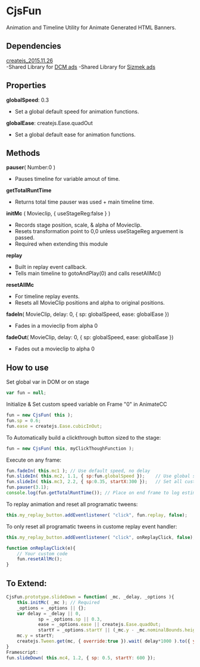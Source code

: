 # CjsFun
Animation and Timeline Utility for Animate Generated HTML Banners.

## Dependencies
[createjs_2015.11.26](https://github.com/CreateJS/Combined)<br/>
-Shared Library for [DCM ads](https://s0.2mdn.net/ads/studio/cached_libs/createjs_2015.11.26_54e1c3722102182bb133912ad4442e19_min.js)
-Shared Library for [Sizmek ads](https://secure-ds.serving-sys.com/BurstingcachedScripts/libraries/createjs/createjs-2015.11.26.min.js)

## Properties
**globalSpeed**: 0.3
- Set a global default speed for animation functions.

**globalEase**: createjs.Ease.quadOut
- Set a global default ease for animation functions.

## Methods
**pauser**( Number:0 )
- Pauses timeline for variable amout of time.

**getTotalRuntTime**
- Returns total time pauser was used + main timeline time.

**initMc** ( Movieclip, { useStageReg:false } )
- Records stage position, scale, & alpha of Movieclip. 
- Resets transformation point to 0,0 unless useStageReg arguement is passed.
- Required when extending this module

**replay**
- Built in replay event callback.
- Tells main timeline to gotoAndPlay(0) and calls resetAllMc()

**resetAllMc**
- For timeline replay events.
- Resets all MovieClip positions and alpha to original positions. 

**fadeIn**( MovieClip, delay: 0, { sp: globalSpeed, ease: globalEase })
- Fades in a movieclip from alpha 0

**fadeOut**( MovieClip, delay: 0, { sp: globalSpeed, ease: globalEase })
- Fades out a movieclip to alpha 0

## How to use
Set global var in DOM or on stage
```javascript
var fun = null;
```
Initialize & Set custom speed variable on Frame "0" in AnimateCC
```javascript
fun = new CjsFun( this );
fun.sp = 0.6;
fun.ease = createjs.Ease.cubicInOut;
```
To Automatically build a clickthrough button sized to the stage:
```javascript
fun = new CjsFun( this, myClickThoughFunction );
```
Execute on any frame:
```javascript
fun.fadeIn( this.mc1 );	// Use default speed, no delay
fun.slideIn( this.mc2, 1.1, { sp:fun.globalSpeed });	// Use global speed, custom delay, default start point
fun.slideIn( this.mc3, 2.2, { sp:0.35, startX:300 });	// Set all custom params
fun.pauser(3.1); 
console.log(fun.getTotalRuntTime()); // Place on end frame to log estimated runtime
```
To replay animation and reset all programatic tweens:
```javascript
this.my_replay_button.addEventlistener( "click", fun.replay, false);
```
To only reset all programatic tweens in custome replay event handler:
```javascript
this.my_replay_button.addEventlistener( "click", onReplayClick, false);

function onReplayClick(e){
	// Your custom code
	fun.resetAllMc();
}
```
## To Extend:
```javascript
CjsFun.prototype.slideDown = function( _mc, _delay, _options ){
	this.initMc( _mc ); // Required
	_options = _options || {};
	var delay = _delay || 0,
			sp = _options.sp || 0.3,
			ease = _options.ease || createjs.Ease.quadOut;
			startY = _options.startY || (_mc.y - _mc.nominalBounds.height);
	mc.y = startY;
	createjs.Tween.get(mc, { override:true }).wait( delay*1000 ).to({ y: mc.stageY }, sp*1000, ease );
}
Framescript:
fun.slideDown( this.mc4, 1.2, { sp: 0.5, startY: 600 });
```
